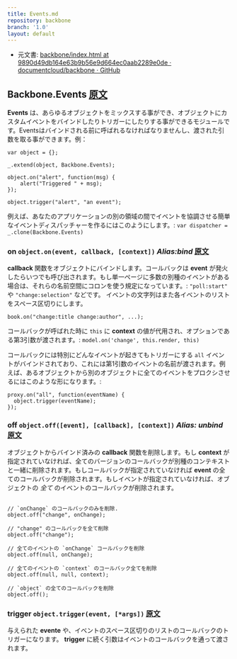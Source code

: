 ```yaml
---
title: Events.md
repository: backbone
branch: '1.0'
layout: default
---
```


+  元文書: [backbone/index.html at 9890d49db164e63b9b56e9d664ec0aab2289e0de · documentcloud/backbone · GitHub](https://github.com/documentcloud/backbone/blob/9890d49db164e63b9b56e9d664ec0aab2289e0de/index.html "backbone/index.html at 9890d49db164e63b9b56e9d664ec0aab2289e0de · documentcloud/backbone · GitHub")

## Backbone.Events [原文](http://backbonejs.org/#Events)

**Events** は、あらゆるオブジェクトをミックスする事ができ、オブジェクトにカスタムイベントをバインドしたりトリガーにしたりする事ができるモジュールです。Eventsはバインドされる前に呼ばれるなければなりませんし、渡された引数を取る事ができます。例：

<pre class="javascript"><code>var object = {};

_.extend(object, Backbone.Events);

object.on(&quot;alert&quot;, function(msg) {
    alert(&quot;Triggered &quot; + msg);
});

object.trigger(&quot;alert&quot;, &quot;an event&quot;);
</code></pre>

例えば、あなたのアプリケーションの別の領域の間でイベントを協調させる簡単なイベントディスパッチャーを作るにはこのようにします。: `var dispatcher = _.clone(Backbone.Events)`

### on `object.on(event, callback, [context])` _Alias:bind_ [原文](http://backbonejs.org/#Events-on)

**callback** 関数をオブジェクトにバインドします。コールバックは **event** が発火したらいつでも呼び出されます。もし単一ページに多数の別種のイベントがある場合は、それらの名前空間にコロンを使う規定になっています。: `"poll:start"` や `"change:selection"` などです。
イベントの文字列はまた各イベントのリストをスペース区切りにします。

<pre class="javascript"><code>book.on(&quot;change:title change:author&quot;, ...);
</code></pre>
コールバックが呼ばれた時に `this` に **context** の値が代用され、オプションである第3引数が渡されます。: `model.on('change', this.render, this)`

コールバックには特別にどんなイベントが起きてもトリガーにする `all` イベントがバインドされており、これには第1引数のイベントの名前が渡されます。例えば、あるオブジェクトから別のオブジェクトに全てのイベントをプロクシさせるにはこのような形になります。:

<pre class="javascript"><code>proxy.on(&quot;all&quot;, function(eventName) {
  object.trigger(eventName);
});
</code></pre>

### off `object.off([event], [callback], [context])` _Alias: unbind_ [原文](http://backbonejs.org/#Events-off)

オブジェクトからバインド済みの **callback** 関数を削除します。もし **context** が指定されていなければ、全てのバージョンのコールバックが別種のコンテキストと一緒に削除されます。もしコールバックが指定されていなければ **event** の全てのコールバックが削除されます。もしイベントが指定されていなければ、オブジェクトの _全て_ のイベントのコールバックが削除されます。

<pre class="javascript"><code>
// `onChange` のコールバックのみを削除.
object.off(&quot;change&quot;, onChange);

// &quot;change&quot; のコールバックを全て削除
object.off(&quot;change&quot;);

// 全てのイベントの `onChange` コールバックを削除
object.off(null, onChange);

// 全てのイベントの `context` のコールバック全てを削除
object.off(null, null, context);

// `object` の全てのコールバックを削除
object.off();
</code></pre>

### trigger `object.trigger(event, [*args])` [原文](http://backbonejs.org/#Events-trigger)

与えられた **evente** や、イベントのスペース区切りのリストのコールバックのトリガーになります。 **trigger** に続く引数はイベントのコールバックを通って渡されます。
